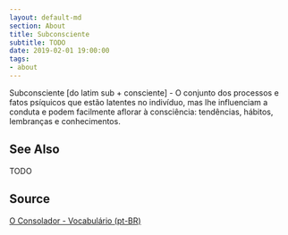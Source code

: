 ```yaml
---
layout: default-md
section: About
title: Subconsciente
subtitle: TODO
date: 2019-02-01 19:00:00
tags:
- about
---
```


Subconsciente [do latim sub + consciente] - O conjunto dos processos e fatos psíquicos que estão latentes no indivíduo, mas lhe influenciam a conduta e podem facilmente aflorar à consciência: tendências, hábitos, lembranças e conhecimentos.

## See Also
TODO

## Source
[O Consolador - Vocabulário (pt-BR)](http://www.oconsolador.com.br/linkfixo/vocabulario/principal.html)
